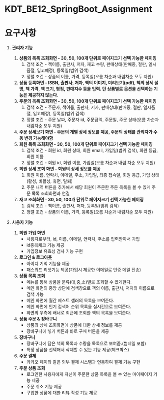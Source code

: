 # KDT_BE12_SpringBoot_Assignment
# 요구사항
1. **관리자 기능**
    1. **상품의 목록 조회화면 - 30, 50, 100개 단위로 페이지크기 선택 가능한 페이징**
        1. 검색 조건 - 책이름, 출판사, 저자, 재고 수량, 판매상태(판매중, 절판, 일시품절, 입고예정), 등록일(범위 검색)
        2. 정렬 조건 - 상품의 이름, 가격, 등록일(오름 차순과 내림차순 모두 지원)
    2. **상품 등록화면 - ISBN, 출판사, 저자, 책의 이미지, 미리보기(pdf), 책의 상세 설명, 책 가격, 책 크기, 평점, 판매지수 등을 입력. 단 상품별로 옵션을 선택하는 기능은 제공하지 않는다.**
    3. **주문의 목록 조회화면 - 30, 50, 100개 단위로 페이지크기 선택 가능한 페이징**
        1. 검색 조건 - 주문자, 책이름, 출판사, 저자, 판매상태(판매중, 절판, 일시품절, 입고예정), 등록일(범위 검색)
        2. 정렬 조건 - 주문 날짜, 주문자 id, 주문금액, 주문일, 주문 상태(오름 차순과 내림차순 모두 지원)
    4. **주문 상세보기 화면 - 주문의 개별 상세 정보를 제공, 주문의 상태를 관리자가 수동 변경 가능해야함**
    5. **회원 목록 조회화면 - 30, 50, 100개 단위로 페이지크기 선택 가능한 페이징**
        1. 검색 조건 - 회원 id, 회원 상태, 회원 email, 가입일(범위 검색), 회원 등급, 회원 이름
        2. 정렬 조건 - 회원 id, 회원 이름, 가입일(오름 차순과 내림 차순 모두 지원)
    6. **회원 상세 조회 화면 - 회원의 상세 정보를 제공**
        1. 회원 이름, 연락처, 이메일, 주소, 가입일, 최종 접속일, 회원 등급, 가입 상태(활성, 비활성, 휴면, 탈퇴)
        2. 주문 내역 버튼을 추가해서 해당 회원이 주문한 주문 목록을 볼 수 있게 주문 목록 조회화면과 연결
    7. **재고 조회화면 - 30, 50, 100개 단위로 페이지크기 선택 가능한 페이징**
        1. 검색 조건 - 책이름, 출판사, 저자, 등록일(범위 검색)
        2. 정렬 조건 - 상품의 이름, 가격, 등록일(오름 차순과 내림차순 모두 지원)

1. **사용자 기능**
    1. **회원 가입 화면**
        - 사용자로부터, id, 이름, 이메일, 연락처, 주소를 입력받아서 가입
        - id중복체크 기능 제공
        - 가입정보 유효성 검사 기능 구현
    2. **로그인 & 로그아웃**
        - 아이디 기억 기능을 제공
        - 패스워드 리셋기능 제공(가입시 제공한 이메일로 인증 메일 전송)
    3. **상품 목록 조회**
        - 메뉴를 통해 상품을 분류(대,중,소)별로 조회할 수 있게한다.
        - 메인 화면의 중앙 상단에 검색창으로 책의 이름, 출판사, 저자의 이름으로 검색 가능
        - 메인 화면에 월간 베스트 셀러의 목록을 보여준다.
        - 메인 화면에 인기 검색어 순위 목록을 실시간으로 보여준다.
        - 화면의 우측에 배너로 최근에 조회한 책의 목록을 보여준다.
    4. **상품 주문 & 장바구니**
        - 상품의 상세 조회화면에 상품에 대한 상세 정보를 제공
        - 장바구니에 넣기 버튼과 바로 구매 버튼을 제공
    5. **장바구니**
        - 장바구니에 담은 책의 목록과 수량을 목록으로 보여줌.(썸네일 포함)
        - 특정 상품을 선택해서 삭제할 수 있는 기능 제공(체크박스)
    6. **주문 결제**
        - 카카오 페이와 같은 외부 결제 시스템과 연동하여 결제 기능 구현
    7. **주문 상품 조회**
        - 로그인한 사용자에게 자신이 주문한 상품 목록을 볼 수 있는 마이페이지 기능 제공
        - 주문 취소 기능 제공
        - 구입한 상품에 대한 리뷰 작성 기능 제공
